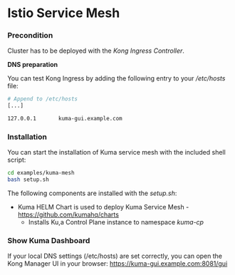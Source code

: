 # Istio Service Mesh

### Precondition

Cluster has to be deployed with the *Kong Ingress Controller*.

**DNS preparation**

You can test Kong Ingress by adding the following entry to your */etc/hosts* file:

```bash
# Append to /etc/hosts
[...]

127.0.0.1		kuma-gui.example.com
```

### Installation

You can start the installation of Kuma service mesh with the included shell script:

```bash
cd examples/kuma-mesh
bash setup.sh
```

The following components are installed with the *setup.sh*:

- Kuma HELM Chart is used to deploy Kuma Service Mesh - https://github.com/kumahq/charts
  - Installs Ku,a Control Plane instance to namespace *kuma-cp*

### Show Kuma Dashboard

If your local DNS settings (/etc/hosts) are set correctly, you can open the Kong Manager UI in your browser: https://kuma-gui.example.com:8081/gui
